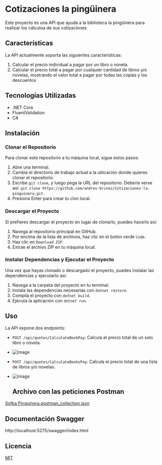 # Cotizaciones  la pingüinera

Este proyecto es una API que ayuda a la biblioteca la pingüinera para realizar los cálculoa de sus cotizaciones 

## Características

La API actualmente soporta las siguientes características:

1. Calcular el precio individual a pagar por un libro o novela.
2. Calcular el precio total a pagar por cualquier cantidad de libros y/o novelas, mostrando el valor total a pagar por todas las copias y los descuentos

## Tecnologías Utilizadas

- .NET Core
- FluentValidation
- C#

## Instalación

### Clonar el Repositorio

Para clonar este repositorio a tu máquina local, sigue estos pasos:

1. Abre una terminal.
2. Cambia el directorio de trabajo actual a la ubicación donde quieres clonar el repositorio.
3. Escribe `git clone`, y luego pega la URL del repositorio. Debería verse así: `git clone https://github.com/andres-brinez/Cotizaciones-la-pinguinera.git`.
4. Presiona Enter para crear tu clon local.

### Descargar el Proyecto

Si prefieres descargar el proyecto en lugar de clonarlo, puedes hacerlo así:

1. Navega al repositorio principal en GitHub.
2. Por encima de la lista de archivos, haz clic en el botón verde `Code`.
3. Haz clic en `Download ZIP`.
4. Extrae el archivo ZIP en tu máquina local.

### Instalar Dependencias y Ejecutar el Proyecto

Una vez que hayas clonado o descargado el proyecto, puedes instalar las dependencias y ejecutarlo así:

1. Navega a la carpeta del proyecto en tu terminal.
2. Instala las dependencias necesarias con `dotnet restore`.
3. Compila el proyecto con `dotnet build`.
4. Ejecuta la aplicación con `dotnet run`.

## Uso

La API expone dos endpoints:

- `POST /api/quotes/CalculateBookPay`: Calcula el precio total de un solo libro o novela.
- ![image](https://github.com/andres-brinez/Cotizaciones-la-pinguinera/assets/94869227/3fe0646a-b9b3-4dc8-a003-e496c1ffc50d)


- `POST /api/quotes/CalculateBooksPay`: Calcula el precio total de una lista de libros y/o novelas.
- ![image](https://github.com/andres-brinez/Cotizaciones-la-pinguinera/assets/94869227/ae6c2a63-cb82-47d0-b7e3-db4d0324820e)

  ## Archivo con las peticiones Postman
[Sofka Pinguinera.postman_collection.json](https://github.com/andres-brinez/Cotizaciones-la-pinguinera/files/14847010/Sofka.Pinguinera.postman_collection.json)


## Documentación Swagger
http://localhost:5275/swagger/index.html

## Licencia

[MIT](https://choosealicense.com/licenses/mit/)




